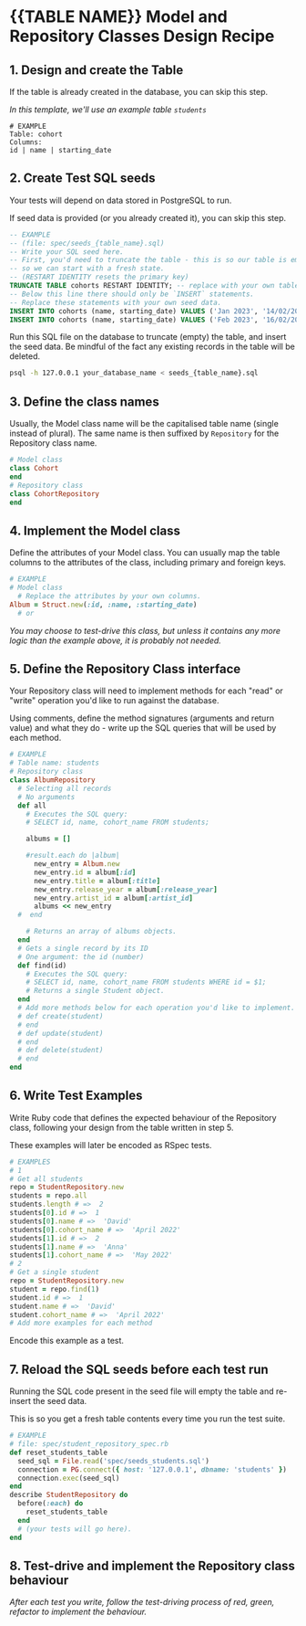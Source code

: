 # {{TABLE NAME}} Model and Repository Classes Design Recipe

## 1. Design and create the Table

If the table is already created in the database, you can skip this step.

*In this template, we'll use an example table `students`*

```
# EXAMPLE
Table: cohort
Columns:
id | name | starting_date
```

## 2. Create Test SQL seeds

Your tests will depend on data stored in PostgreSQL to run.

If seed data is provided (or you already created it), you can skip this step.

```sql
-- EXAMPLE
-- (file: spec/seeds_{table_name}.sql)
-- Write your SQL seed here. 
-- First, you'd need to truncate the table - this is so our table is emptied between each test run,
-- so we can start with a fresh state.
-- (RESTART IDENTITY resets the primary key)
TRUNCATE TABLE cohorts RESTART IDENTITY; -- replace with your own table name.
-- Below this line there should only be `INSERT` statements.
-- Replace these statements with your own seed data.
INSERT INTO cohorts (name, starting_date) VALUES ('Jan 2023', '14/02/2023');
INSERT INTO cohorts (name, starting_date) VALUES ('Feb 2023', '16/02/2023');
```

Run this SQL file on the database to truncate (empty) the table, and insert the seed data. Be mindful of the fact any existing records in the table will be deleted.

```bash
psql -h 127.0.0.1 your_database_name < seeds_{table_name}.sql
```

## 3. Define the class names

Usually, the Model class name will be the capitalised table name (single instead of plural). The same name is then suffixed by `Repository` for the Repository class name.

```ruby
# Model class
class Cohort
end
# Repository class
class CohortRepository
end
```

## 4. Implement the Model class

Define the attributes of your Model class. You can usually map the table columns to the attributes of the class, including primary and foreign keys.

```ruby
# EXAMPLE
# Model class
  # Replace the attributes by your own columns.
Album = Struct.new(:id, :name, :starting_date)
  # or
```

*You may choose to test-drive this class, but unless it contains any more logic than the example above, it is probably not needed.*

## 5. Define the Repository Class interface

Your Repository class will need to implement methods for each "read" or "write" operation you'd like to run against the database.

Using comments, define the method signatures (arguments and return value) and what they do - write up the SQL queries that will be used by each method.

```ruby
# EXAMPLE
# Table name: students
# Repository class
class AlbumRepository
  # Selecting all records
  # No arguments
  def all
    # Executes the SQL query:
    # SELECT id, name, cohort_name FROM students;

    albums = []

    #result.each do |album|
      new_entry = Album.new
      new_entry.id = album[:id]
      new_entry.title = album[:title]
      new_entry.release_year = album[:release_year]
      new_entry.artist_id = album[:artist_id]
      albums << new_entry
  #  end

    # Returns an array of albums objects.
  end
  # Gets a single record by its ID
  # One argument: the id (number)
  def find(id)
    # Executes the SQL query:
    # SELECT id, name, cohort_name FROM students WHERE id = $1;
    # Returns a single Student object.
  end
  # Add more methods below for each operation you'd like to implement.
  # def create(student)
  # end
  # def update(student)
  # end
  # def delete(student)
  # end
end
```

## 6. Write Test Examples

Write Ruby code that defines the expected behaviour of the Repository class, following your design from the table written in step 5.

These examples will later be encoded as RSpec tests.

```ruby
# EXAMPLES
# 1
# Get all students
repo = StudentRepository.new
students = repo.all
students.length # =>  2
students[0].id # =>  1
students[0].name # =>  'David'
students[0].cohort_name # =>  'April 2022'
students[1].id # =>  2
students[1].name # =>  'Anna'
students[1].cohort_name # =>  'May 2022'
# 2
# Get a single student
repo = StudentRepository.new
student = repo.find(1)
student.id # =>  1
student.name # =>  'David'
student.cohort_name # =>  'April 2022'
# Add more examples for each method
```

Encode this example as a test.

## 7. Reload the SQL seeds before each test run

Running the SQL code present in the seed file will empty the table and re-insert the seed data.

This is so you get a fresh table contents every time you run the test suite.

```ruby
# EXAMPLE
# file: spec/student_repository_spec.rb
def reset_students_table
  seed_sql = File.read('spec/seeds_students.sql')
  connection = PG.connect({ host: '127.0.0.1', dbname: 'students' })
  connection.exec(seed_sql)
end
describe StudentRepository do
  before(:each) do 
    reset_students_table
  end
  # (your tests will go here).
end
```

## 8. Test-drive and implement the Repository class behaviour

_After each test you write, follow the test-driving process of red, green, refactor to implement the behaviour._